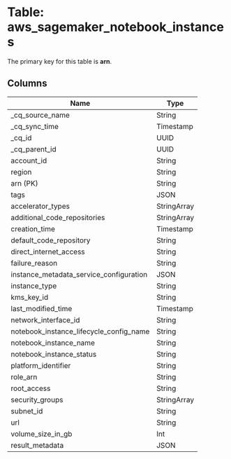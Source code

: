 # Table: aws_sagemaker_notebook_instances



The primary key for this table is **arn**.



## Columns
| Name          | Type          |
| ------------- | ------------- |
|_cq_source_name|String|
|_cq_sync_time|Timestamp|
|_cq_id|UUID|
|_cq_parent_id|UUID|
|account_id|String|
|region|String|
|arn (PK)|String|
|tags|JSON|
|accelerator_types|StringArray|
|additional_code_repositories|StringArray|
|creation_time|Timestamp|
|default_code_repository|String|
|direct_internet_access|String|
|failure_reason|String|
|instance_metadata_service_configuration|JSON|
|instance_type|String|
|kms_key_id|String|
|last_modified_time|Timestamp|
|network_interface_id|String|
|notebook_instance_lifecycle_config_name|String|
|notebook_instance_name|String|
|notebook_instance_status|String|
|platform_identifier|String|
|role_arn|String|
|root_access|String|
|security_groups|StringArray|
|subnet_id|String|
|url|String|
|volume_size_in_gb|Int|
|result_metadata|JSON|
